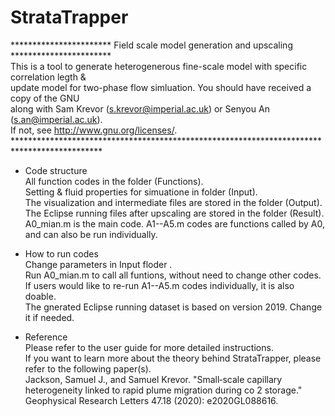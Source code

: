 # StrataTrapper

*********************** Field scale model generation and upscaling *********************** <br>
This is a tool to generate heterogenerous fine-scale model with specific correlation legth & <br>
update model for two-phase flow simluation. You should have received a copy of the GNU <br>
along with Sam Krevor (s.krevor@imperial.ac.uk) or Senyou An (s.an@imperial.ac.uk).        <br>
If not, see <http://www.gnu.org/licenses/>.                                                <br> 
********************************************************************************************<br> 

* Code structure <br>
All function codes in the folder (Functions).  <br>
Setting & fluid properties for simuatione in folder (Input). <br>
The visualization and intermediate files are stored in the folder (Output). <br>
The Eclipse running files after upscaling are stored in the folder (Result). <br>
A0_mian.m is the main code. A1--A5.m codes are functions called by A0, and can also be run individually.

* How to run codes <br>
Change parameters in Input floder .<br>
Run A0_mian.m to call all funtions, without need to change other codes. <br>
If users would like to re-run A1--A5.m codes individually, it is also doable.  <br>
The gnerated Eclipse running dataset is based on version 2019. Change it if needed. <br>

* Reference <br>
Please refer to the user guide for more detailed instructions.  <br>
If you want to learn more about the theory behind StrataTrapper, please refer to the following paper(s).  <br>
Jackson, Samuel J., and Samuel Krevor. "Small‐scale capillary heterogeneity linked to rapid plume migration during co 2 storage." Geophysical Research Letters 47.18 (2020): e2020GL088616.
